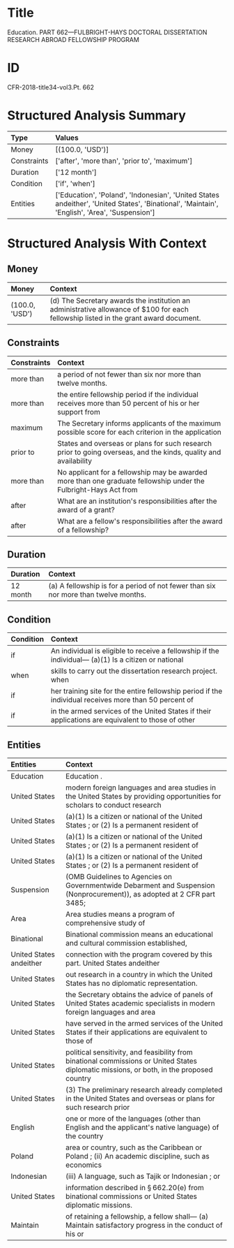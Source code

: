 # Title

 Education. PART 662—FULBRIGHT-HAYS DOCTORAL DISSERTATION RESEARCH ABROAD FELLOWSHIP PROGRAM


# ID

 CFR-2018-title34-vol3.Pt. 662


# Structured Analysis Summary

| Type        | Values                                                                                                                                       |
|:------------|:---------------------------------------------------------------------------------------------------------------------------------------------|
| Money       | [(100.0, 'USD')]                                                                                                                             |
| Constraints | ['after', 'more than', 'prior to', 'maximum']                                                                                                |
| Duration    | ['12 month']                                                                                                                                 |
| Condition   | ['if', 'when']                                                                                                                               |
| Entities    | ['Education', 'Poland', 'Indonesian', 'United States andeither', 'United States', 'Binational', 'Maintain', 'English', 'Area', 'Suspension'] |


# Structured Analysis With Context

 


## Money

| Money          | Context                                                                                                                              |
|:---------------|:-------------------------------------------------------------------------------------------------------------------------------------|
| (100.0, 'USD') | (d) The Secretary awards the institution an administrative allowance of $100 for each fellowship listed in the grant award document. |


## Constraints

| Constraints   | Context                                                                                                          |
|:--------------|:-----------------------------------------------------------------------------------------------------------------|
| more than     | a period of not fewer than six nor more than  twelve months.                                                     |
| more than     | the entire fellowship period if the individual receives more than 50 percent of his or her support from          |
| maximum       | The Secretary informs applicants of the  maximum possible score for each criterion in the application            |
| prior to      | States and overseas or plans for such research prior to going overseas, and the kinds, quality and availability  |
| more than     | No applicant for a fellowship may be awarded more than one graduate fellowship under the Fulbright-Hays Act from |
| after         | What are an institution's responsibilities  after  the award of a grant?                                         |
| after         | What are a fellow's responsibilities  after  the award of a fellowship?                                          |


## Duration

| Duration   | Context                                                                             |
|:-----------|:------------------------------------------------------------------------------------|
| 12 month   | (a) A fellowship is for a period of not fewer than six nor more than twelve months. |


## Condition

| Condition   | Context                                                                                                     |
|:------------|:------------------------------------------------------------------------------------------------------------|
| if          | An individual is eligible to receive a fellowship  if the individual&#8212; (a)(1) Is a citizen or national |
| when        | skills to carry out the dissertation research project. when                                                 |
| if          | her training site for the entire fellowship period if the individual receives more than 50 percent of       |
| if          | in the armed services of the United States if their applications are equivalent to those of other           |


## Entities

| Entities                | Context                                                                                                                                   |
|:------------------------|:------------------------------------------------------------------------------------------------------------------------------------------|
| Education               | Education .                                                                                                                               |
| United States           | modern foreign languages and area studies in the United States by providing opportunities for scholars to conduct research                |
| United States           | (a)(1) Is a citizen or national of the United States ; or (2) Is a permanent resident of                                                  |
| United States           | (a)(1) Is a citizen or national of the United States ; or (2) Is a permanent resident of                                                  |
| United States           | (a)(1) Is a citizen or national of the United States ; or (2) Is a permanent resident of                                                  |
| Suspension              | (OMB Guidelines to Agencies on Governmentwide Debarment and Suspension (Nonprocurement)), as adopted at 2 CFR part 3485;                  |
| Area                    | Area studies means a program of comprehensive study of                                                                                    |
| Binational              | Binational commission means an educational and cultural commission established,                                                           |
| United States andeither | connection with the program covered by this part. United States andeither                                                                 |
| United States           | out research in a country in which the United States  has no diplomatic representation.                                                   |
| United States           | the Secretary obtains the advice of panels of United States academic specialists in modern foreign languages and area                     |
| United States           | have served in the armed services of the United States if their applications are equivalent to those of                                   |
| United States           | political sensitivity, and feasibility from binational commissions or United States diplomatic missions, or both, in the proposed country |
| United States           | (3) The preliminary research already completed in the United States and overseas or plans for such research prior                         |
| English                 | one or more of the languages (other than English and the applicant's native language) of the country                                      |
| Poland                  | area or country, such as the Caribbean or Poland ; (ii) An academic discipline, such as economics                                         |
| Indonesian              | (iii) A language, such as Tajik or  Indonesian ; or                                                                                       |
| United States           | information described in &#167;&#8201;662.20(e) from binational commissions or United States  diplomatic missions.                        |
| Maintain                | of retaining a fellowship, a fellow shall&#8212; (a) Maintain satisfactory progress in the conduct of his or                              |


